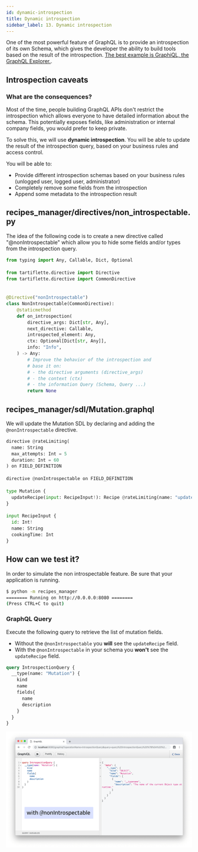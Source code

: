 ```yaml
---
id: dynamic-introspection
title: Dynamic introspection
sidebar_label: 13. Dynamic introspection
---
```


One of the most powerful feature of GraphQL is to provide an introspection of its own Schema, which gives the developer the ability to build tools based on the result of the introspection. [The best example is GraphiQL, the GraphQL Explorer.](https://github.com/graphql/graphiql).

## Introspection caveats

### What are the consequences?

Most of the time, people building GraphQL APIs don't restrict the introspection which allows everyone to have detailed information about the schema. This potentially exposes fields, like administration or internal company fields, you would prefer to keep private.

To solve this, we will use **dynamic introspection**. You will be able to update the result of the introspection query, based on your business rules and access control.

You will be able to:
* Provide different introspection schemas based on your business rules (unlogged user, logged user, administrator)
* Completely remove some fields from the introspection
* Append some metadata to the introspection result

## **recipes_manager/directives/non_introspectable.py**

The idea of the following code is to create a new directive called "@nonIntrospectable" which allow you to hide some fields and/or types from the introspection query.

```python
from typing import Any, Callable, Dict, Optional

from tartiflette.directive import Directive
from tartiflette.directive import CommonDirective


@Directive("nonIntrospectable")
class NonIntrospectable(CommonDirective):
    @staticmethod
    def on_introspection(
        directive_args: Dict[str, Any],
        next_directive: Callable,
        introspected_element: Any,
        ctx: Optional[Dict[str, Any]],
        info: "Info",
    ) -> Any:
        # Improve the behavior of the introspection and
        # base it on:
        # - the directive arguments (directive_args)
        # - the context (ctx)
        # - the information Query (Schema, Query ...)
        return None

```

## **recipes_manager/sdl/Mutation.graphql**

We will update the Mutation SDL by declaring and adding the `@nonIntrospectable` directive.

```python
directive @rateLimiting(
  name: String
  max_attempts: Int = 5
  duration: Int = 60
) on FIELD_DEFINITION

directive @nonIntrospectable on FIELD_DEFINITION

type Mutation {
  updateRecipe(input: RecipeInput!): Recipe @rateLimiting(name: "update_recipe") @nonIntrospectable
}

input RecipeInput {
  id: Int!
  name: String
  cookingTime: Int
}
```

## How can we test it?

In order to simulate the non introspectable feature. Be sure that your application is running.

```bash
$ python -m recipes_manager
======== Running on http://0.0.0.0:8080 ========
(Press CTRL+C to quit)

```

### GraphQL Query

Execute the following query to retrieve the list of mutation fields.

* Without the `@nonIntrospectable` you **will** see the `updateRecipe` field.	
* With the `@nonIntrospectable` in your schema you **won't** see the `updateRecipe` field.

```graphql
query IntrospectionQuery {
  __type(name: "Mutation") {
    kind
    name
    fields{
      name
      description
    }
  }
}
```

![Non introspectable directive](/docs/assets/nonintrospectable-directive.gif)